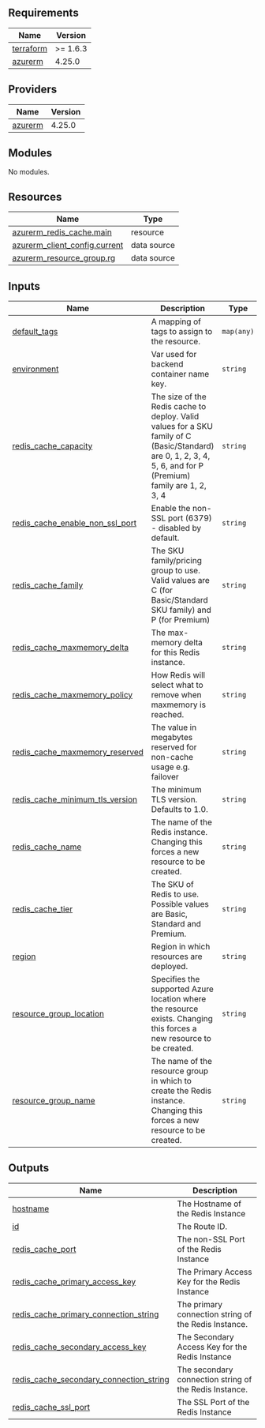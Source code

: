 ## Requirements

| Name | Version |
|------|---------|
| <a name="requirement_terraform"></a> [terraform](#requirement\_terraform) | >= 1.6.3 |
| <a name="requirement_azurerm"></a> [azurerm](#requirement\_azurerm) | 4.25.0 |

## Providers

| Name | Version |
|------|---------|
| <a name="provider_azurerm"></a> [azurerm](#provider\_azurerm) | 4.25.0 |

## Modules

No modules.

## Resources

| Name | Type |
|------|------|
| [azurerm_redis_cache.main](https://registry.terraform.io/providers/hashicorp/azurerm/4.25.0/docs/resources/redis_cache) | resource |
| [azurerm_client_config.current](https://registry.terraform.io/providers/hashicorp/azurerm/4.25.0/docs/data-sources/client_config) | data source |
| [azurerm_resource_group.rg](https://registry.terraform.io/providers/hashicorp/azurerm/4.25.0/docs/data-sources/resource_group) | data source |

## Inputs

| Name | Description | Type | Default | Required |
|------|-------------|------|---------|:--------:|
| <a name="input_default_tags"></a> [default\_tags](#input\_default\_tags) | A mapping of tags to assign to the resource. | `map(any)` | n/a | yes |
| <a name="input_environment"></a> [environment](#input\_environment) | Var used for backend container name key. | `string` | `"dev"` | no |
| <a name="input_redis_cache_capacity"></a> [redis\_cache\_capacity](#input\_redis\_cache\_capacity) | The size of the Redis cache to deploy. Valid values for a SKU family of C (Basic/Standard) are 0, 1, 2, 3, 4, 5, 6, and for P (Premium) family are 1, 2, 3, 4 | `string` | `"2"` | no |
| <a name="input_redis_cache_enable_non_ssl_port"></a> [redis\_cache\_enable\_non\_ssl\_port](#input\_redis\_cache\_enable\_non\_ssl\_port) | Enable the non-SSL port (6379) - disabled by default. | `string` | `"false"` | no |
| <a name="input_redis_cache_family"></a> [redis\_cache\_family](#input\_redis\_cache\_family) | The SKU family/pricing group to use. Valid values are C (for Basic/Standard SKU family) and P (for Premium) | `string` | `"C"` | no |
| <a name="input_redis_cache_maxmemory_delta"></a> [redis\_cache\_maxmemory\_delta](#input\_redis\_cache\_maxmemory\_delta) | The max-memory delta for this Redis instance. | `string` | `"2"` | no |
| <a name="input_redis_cache_maxmemory_policy"></a> [redis\_cache\_maxmemory\_policy](#input\_redis\_cache\_maxmemory\_policy) | How Redis will select what to remove when maxmemory is reached. | `string` | `"allkeys-lru"` | no |
| <a name="input_redis_cache_maxmemory_reserved"></a> [redis\_cache\_maxmemory\_reserved](#input\_redis\_cache\_maxmemory\_reserved) | The value in megabytes reserved for non-cache usage e.g. failover | `string` | `"10"` | no |
| <a name="input_redis_cache_minimum_tls_version"></a> [redis\_cache\_minimum\_tls\_version](#input\_redis\_cache\_minimum\_tls\_version) | The minimum TLS version. Defaults to 1.0. | `string` | `"1.2"` | no |
| <a name="input_redis_cache_name"></a> [redis\_cache\_name](#input\_redis\_cache\_name) | The name of the Redis instance. Changing this forces a new resource to be created. | `string` | n/a | yes |
| <a name="input_redis_cache_tier"></a> [redis\_cache\_tier](#input\_redis\_cache\_tier) | The SKU of Redis to use. Possible values are Basic, Standard and Premium. | `string` | `"Standard"` | no |
| <a name="input_region"></a> [region](#input\_region) | Region in which resources are deployed. | `string` | `"weu"` | no |
| <a name="input_resource_group_location"></a> [resource\_group\_location](#input\_resource\_group\_location) | Specifies the supported Azure location where the resource exists. Changing this forces a new resource to be created. | `string` | `"West Europe"` | no |
| <a name="input_resource_group_name"></a> [resource\_group\_name](#input\_resource\_group\_name) | The name of the resource group in which to create the Redis instance. Changing this forces a new resource to be created. | `string` | n/a | yes |

## Outputs

| Name | Description |
|------|-------------|
| <a name="output_hostname"></a> [hostname](#output\_hostname) | The Hostname of the Redis Instance |
| <a name="output_id"></a> [id](#output\_id) | The Route ID. |
| <a name="output_redis_cache_port"></a> [redis\_cache\_port](#output\_redis\_cache\_port) | The non-SSL Port of the Redis Instance |
| <a name="output_redis_cache_primary_access_key"></a> [redis\_cache\_primary\_access\_key](#output\_redis\_cache\_primary\_access\_key) | The Primary Access Key for the Redis Instance |
| <a name="output_redis_cache_primary_connection_string"></a> [redis\_cache\_primary\_connection\_string](#output\_redis\_cache\_primary\_connection\_string) | The primary connection string of the Redis Instance. |
| <a name="output_redis_cache_secondary_access_key"></a> [redis\_cache\_secondary\_access\_key](#output\_redis\_cache\_secondary\_access\_key) | The Secondary Access Key for the Redis Instance |
| <a name="output_redis_cache_secondary_connection_string"></a> [redis\_cache\_secondary\_connection\_string](#output\_redis\_cache\_secondary\_connection\_string) | The secondary connection string of the Redis Instance. |
| <a name="output_redis_cache_ssl_port"></a> [redis\_cache\_ssl\_port](#output\_redis\_cache\_ssl\_port) | The SSL Port of the Redis Instance |
